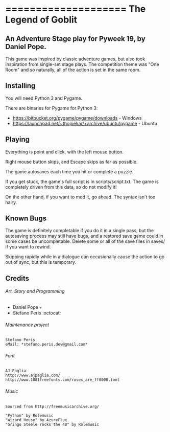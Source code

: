 ====================
The Legend of Goblit
====================

## An Adventure Stage play for Pyweek 19, by Daniel Pope.

This game was inspired by classic adventure games, but also took inspiration
from single-set stage plays. The competition theme was "One Room" and so
naturally, all of the action is set in the same room.

Installing
----------

You will need Python 3 and Pygame.

There are binaries for Pygame for Python 3:

* https://bitbucket.org/pygame/pygame/downloads - Windows
* https://launchpad.net/~thopiekar/+archive/ubuntu/pygame - Ubuntu

Playing
-------

Everything is point and click, with the left mouse button.

Right mouse button skips, and Escape skips as far as possible.

The game autosaves each time you hit or complete a puzzle.

If you get stuck, the game's full script is in scripts/script.txt. The game
is completely driven from this data, so do not modify it!

On the other hand, if you want to mod it, go ahead. The syntax isn't too
hairy.

Known Bugs
----------

The game is definitely completable if you do it in a single pass, but the
autosaving process may still have bugs, and a restored save game could in some
cases be uncompletable. Delete some or all of the save files in saves/ if you
want to rewind.

Skipping rapidly while in a dialogue can occasionally cause the action to go
out of sync, but this is temporary.

Credits
-------

###### Art, Story and Programming
- Daniel Pope :skull:
- Stefano Peris :octocat:
    
###### Maintenance project
    Stefano Peris
    eMail: *stefano.peris.dev@gmail.com*

###### Font
    AJ Paglia
    http://www.ajpaglia.com/
    http://www.1001freefonts.com/roses_are_ff0000.font

###### Music
    Sourced from http://freemusicarchive.org/

    "Python" by Rolemusic
    "Wizard House" by AzureFlux
    "Gringo Steele rocks the 40" by Rolemusic
